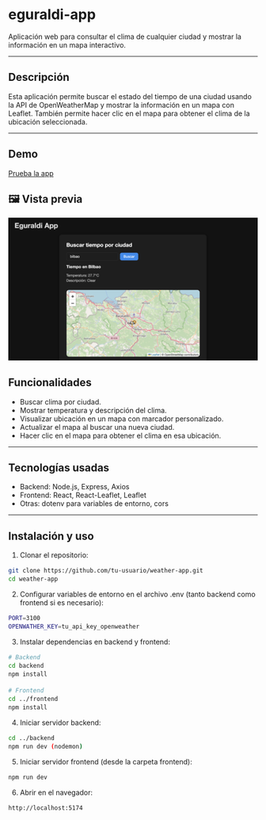 # eguraldi-app

Aplicación web para consultar el clima de cualquier ciudad y mostrar la información en un mapa interactivo.

---

## Descripción

Esta aplicación permite buscar el estado del tiempo de una ciudad usando la API de OpenWeatherMap y mostrar la información en un mapa con Leaflet. También permite hacer clic en el mapa para obtener el clima de la ubicación seleccionada.

---

## Demo

[Prueba la app](https://eguraldi-app.vercel.app)

## 🖼️ Vista previa

![Vista previa de la app](./assets/app-screen.png)

## Funcionalidades

- Buscar clima por ciudad.
- Mostrar temperatura y descripción del clima.
- Visualizar ubicación en un mapa con marcador personalizado.
- Actualizar el mapa al buscar una nueva ciudad.
- Hacer clic en el mapa para obtener el clima en esa ubicación.

---

## Tecnologías usadas

- Backend: Node.js, Express, Axios
- Frontend: React, React-Leaflet, Leaflet
- Otras: dotenv para variables de entorno, cors

---

## Instalación y uso

1. Clonar el repositorio:

```bash
git clone https://github.com/tu-usuario/weather-app.git
cd weather-app
```

2. Configurar variables de entorno en el archivo .env (tanto backend como frontend si es necesario):

```bash
PORT=3100
OPENWATHER_KEY=tu_api_key_openweather
```

3. Instalar dependencias en backend y frontend:

```bash
# Backend
cd backend
npm install

# Frontend
cd ../frontend
npm install

```

4. Iniciar servidor backend:

```bash
cd ../backend
npm run dev (nodemon)

```

5. Iniciar servidor frontend (desde la carpeta frontend):

```bash
npm run dev

```

6. Abrir en el navegador:

```bash
http://localhost:5174
```
